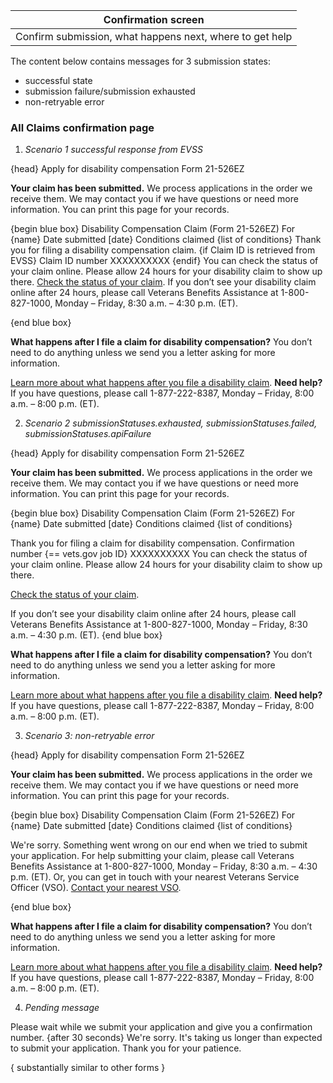 | Confirmation screen                                      |
| -------------------------------------------------------- |
| Confirm submission, what happens next, where to get help |


The content below contains messages for 3 submission states:
- successful state
- submission failure/submission exhausted
- non-retryable error

### All Claims confirmation page


1. *Scenario 1 successful response from EVSS*

{head} Apply for disability compensation 
Form 21-526EZ

**Your claim has been submitted.**
We process applications in the order we receive them. We may contact you if we have questions or need more information. You can print this page for your records.

{begin blue box}
Disability Compensation Claim (Form 21-526EZ)
For {name}
Date submitted [date}
Conditions claimed {list of conditions}
Thank you for filing a disability compensation claim. 
{if Claim ID is retrieved from EVSS}
Claim ID number
XXXXXXXXXX
{endif}
You can check the status of your claim online. Please allow 24 hours for your disability claim to show up there.
[Check the status of your claim](disability-benefits/track-claims).
If you don’t see your disability claim online after 24 hours, please call Veterans Benefits Assistance at 1-800-827-1000, Monday – Friday, 8:30 a.m. – 4:30 p.m. (ET).

{end blue box}

**What happens after I file a claim for disability compensation?**
You don’t need to do anything unless we send you a letter asking for more information.

[Learn more about what happens after you file a disability claim](/disability-benefits/after-you-apply/).
**Need help?**
If you have questions, please call 1-877-222-8387, Monday – Friday, 8:00 a.m. – 8:00 p.m. (ET).

2. *Scenario 2 submissionStatuses.exhausted, submissionStatuses.failed, submissionStatuses.apiFailure*

{head} Apply for disability compensation
Form 21-526EZ

**Your claim has been submitted.**
We process applications in the order we receive them. We may contact you if we have questions or need more information. You can print this page for your records.

{begin blue box}
Disability Compensation Claim (Form 21-526EZ)
For {name}
Date submitted [date}
Conditions claimed {list of conditions}

Thank you for filing a claim for disability compensation.
Confirmation number {== vets.gov job ID}
XXXXXXXXXX
You can check the status of your claim online. Please allow 24 hours for your disability claim to show up there.

[Check the status of your claim](disability-benefits/track-claims).

If you don’t see your disability claim online after 24 hours, please call Veterans Benefits Assistance at 1-800-827-1000, Monday – Friday, 8:30 a.m. – 4:30 p.m. (ET).
{end blue box}

**What happens after I file a claim for disability compensation?**
You don’t need to do anything unless we send you a letter asking for more information.

[Learn more about what happens after you file a disability claim](/disability-benefits/after-you-apply/).
**Need help?**
If you have questions, please call 1-877-222-8387, Monday – Friday, 8:00 a.m. – 8:00 p.m. (ET).

3. *Scenario 3:  non-retryable error*

{head} Apply for disability compensation 
Form 21-526EZ

**Your claim has been submitted.**
We process applications in the order we receive them. We may contact you if we have questions or need more information. You can print this page for your records.

{begin blue box}
Disability Compensation Claim (Form 21-526EZ)
For {name}
Date submitted [date}
Conditions claimed {list of conditions}

We're sorry. Something went wrong on our end when we tried to submit your application. For help submitting your claim, please call Veterans Benefits Assistance at 1-800-827-1000, Monday – Friday, 8:30 a.m. – 4:30 p.m. (ET). Or, you can get in touch with your nearest Veterans Service Officer (VSO).
[Contact your nearest VSO](/disability-benefits/apply/help/).

{end blue box}

**What happens after I file a claim for disability compensation?**
You don’t need to do anything unless we send you a letter asking for more information.

[Learn more about what happens after you file a disability claim](/disability-benefits/after-you-apply/).
**Need help?**
If you have questions, please call 1-877-222-8387, Monday – Friday, 8:00 a.m. – 8:00 p.m. (ET).


4. *Pending message*

Please wait while we submit your application and give you a confirmation number.
{after 30 seconds}
We're sorry. It's taking us longer than expected to submit your application. Thank you for your patience.





{ substantially similar to other forms }
